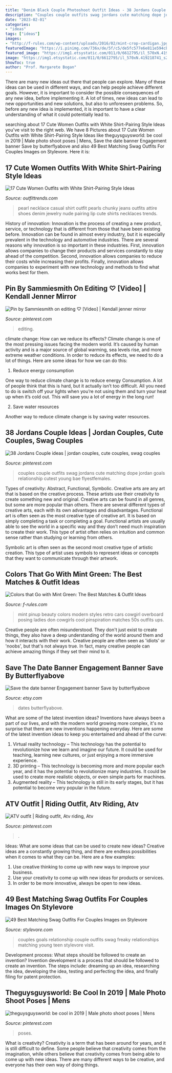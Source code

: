 ```yaml
---
title: "Denim Black Couple Photoshoot Outfit Ideas - 38 Jordans Couple Ideas"
description: "Couples couple outfits swag jordans cute matching dope jordan goals relationship cutest young bae flyestfemales"
date: "2023-02-01"
categories:
- "ideas"
tags: ["ideas"]
images:
- "http://f-rules.com/wp-content/uploads/2016/02/mint-crop-cardigan.jpg"
featuredImage: "https://i.pinimg.com/736x/de/5f/c5/de5fc577e6e811e594cbb85b273bd4b0.jpg"
featured_image: "https://img1.etsystatic.com/011/0/6612795/il_570xN.419218741_s2ii.jpg"
image: "https://img1.etsystatic.com/011/0/6612795/il_570xN.419218741_s2ii.jpg"
ShowToc: true
author: "Prof. Margarete Bogan"
---
```



There are many new ideas out there that people can explore. Many of these ideas can be used in different ways, and can help people achieve different goals. However, it is important to consider the possible consequences of any new idea, before implementing it. A lot of times, new ideas can lead to new opportunities and new solutions, but also to unforeseen problems. So, before any new idea is implemented, it is important to have a clear understanding of what it could potentially lead to.

	

		
searching about 17 Cute Women Outfits with White Shirt-Pairing Style Ideas you've visit to the right web. We have 8 Pictures about 17 Cute Women Outfits with White Shirt-Pairing Style Ideas like theguysguysworld: be cool in 2019 | Male photo shoot poses | Mens, Save the date banner Engagement banner Save by butterflyabove and also 49 Best Matching Swag Outfits For Couples Images on Stylevore. Here it is:
		
    
## 17 Cute Women Outfits With White Shirt-Pairing Style Ideas

<img loading=lazy src="http://www.outfittrends.com/wp-content/uploads/2015/08/women-outfit-with-white-shirt6.jpg" onerror="this.onerror=null;this.src='https://tse1.mm.bing.net/th?id=OIP.OjXPPW4sBCow418yA8p_9QHaUM&amp;pid=15.1';" alt="17 Cute Women Outfits with White Shirt-Pairing Style Ideas">

_Source: outfittrends.com_

>pearl necklace casual shirt outfit pearls chunky jeans outfits attire shoes denim jewelry nude pairing lip cute shirts necklaces trends. 

	

History of innovation:
Innovation is the process of creating a new product, service, or technology that is different from those that have been existing before. Innovation can be found in almost every industry, but it is especially prevalent in the technology and automotive industries. There are several reasons why innovation is so important in these industries. First, innovation allows companies to change their products and services constantly to stay ahead of the competition. Second, innovation allows companies to reduce their costs while increasing their profits. Finally, innovation allows companies to experiment with new technology and methods to find what works best for them.

    
## Pin By Sammiesmith On Editing ♡︎ [Video] | Kendall Jenner Mirror

<img loading=lazy src="https://i.pinimg.com/736x/de/5f/c5/de5fc577e6e811e594cbb85b273bd4b0.jpg" onerror="this.onerror=null;this.src='https://tse1.mm.bing.net/th?id=OIP.2esEPN52OS-xkGSZ8qK9VAHaJG&amp;pid=15.1';" alt="Pin by Sammiesmith on editing ♡︎ [Video] | Kendall jenner mirror">

_Source: pinterest.com_

>editing. 

	

climate change: How can we reduce its effects?
Climate change is one of the most pressing issues facing the modern world. It’s caused by human activity and is a major source of global warming, sea levels rise, and more extreme weather conditions. In order to reduce its effects, we need to do a lot of things. Here are some ideas for how we can do this:
1) Reduce energy consumption

One way to reduce climate change is to reduce energy Consumption. A lot of people think that this is hard, but it actually isn’t too difficult. All you need to do is switch off your lights when you’re not using them and turn your heat up when it’s cold out. This will save you a lot of energy in the long run! 

2) Save water resources

Another way to reduce climate change is by saving water resources.

    
## 38 Jordans Couple Ideas | Jordan Couples, Cute Couples, Swag Couples

<img loading=lazy src="https://i.pinimg.com/236x/8d/d2/55/8dd25572e039e2ca87bfcc0cdb535931--couple-swag-swag-couples.jpg" onerror="this.onerror=null;this.src='https://tse2.mm.bing.net/th?id=OIP.Z9iHY5fWObg1ee9uhWxnMwHaOD&amp;pid=15.1';" alt="38 Jordans Couple ideas | jordan couples, cute couples, swag couples">

_Source: pinterest.com_

>couples couple outfits swag jordans cute matching dope jordan goals relationship cutest young bae flyestfemales. 

	

Types of creativity: Abstract, Functional, Symbolic.
Creative arts are any art that is based on the creative process. These artists use their creativity to create something new and original. Creative arts can be found in all genres, but some are more popular than others. There are several different types of creative arts, each with its own advantages and disadvantages.
Functional art is often seen as the most creative type of creative art. It is based on simply completing a task or completing a goal. Functional artists are usually able to see the world in a specific way and they don’t need much inspiration to create their work. This type of artist often relies on intuition and common sense rather than studying or learning from others.

 Symbolic art is often seen as the second most creative type of artistic creation. This type of artist uses symbols to represent ideas or concepts that they want to communicate through their artwork.

    
## Colors That Go With Mint Green: The Best Matches &amp; Outfit Ideas

<img loading=lazy src="http://f-rules.com/wp-content/uploads/2016/02/mint-crop-cardigan.jpg" onerror="this.onerror=null;this.src='https://tse4.mm.bing.net/th?id=OIP.jJeOknuuIdOdW38RYfD5eQHaLH&amp;pid=15.1';" alt="Colors that Go with Mint Green: The Best Matches &amp; Outfit Ideas">

_Source: f-rules.com_

>mint pinup beauty colors modern styles retro cars cowgirl overboard posing ladies don cowgirls cool pinspiration matches 50s outfits ups. 

	

Creative people are often misunderstood. They don't just exist to create things, they also have a deep understanding of the world around them and how it interacts with their work. Creative people are often seen as 'idiots' or 'noobs', but that's not always true. In fact, many creative people can achieve amazing things if they set their mind to it.

    
## Save The Date Banner Engagement Banner Save By Butterflyabove

<img loading=lazy src="https://img1.etsystatic.com/011/0/6612795/il_570xN.419218741_s2ii.jpg" onerror="this.onerror=null;this.src='https://tse2.mm.bing.net/th?id=OIP.tLoXP-d9iphgOxIQBdt8AgHaLG&amp;pid=15.1';" alt="Save the date banner Engagement banner Save by butterflyabove">

_Source: etsy.com_

>dates butterflyabove. 

	

What are some of the latest invention ideas?
Inventions have always been a part of our lives, and with the modern world growing more complex, it's no surprise that there are new inventions happening everyday. Here are some of the latest invention ideas to keep you entertained and ahead of the curve: 
1. Virtual reality technology – This technology has the potential to revolutionize how we learn and imagine our future. It could be used for teaching, learning new cultures, or just enjoying a more immersive experience. 
2. 3D printing – This technology is becoming more and more popular each year, and it has the potential to revolutionize many industries. It could be used to create more realistic objects, or even simple parts for machines. 
3. Augmented reality – This technology is still in its early stages, but it has potential to become very popular in the future.

    
## ATV Outfit | Riding Outfit, Atv Riding, Atv

<img loading=lazy src="https://i.pinimg.com/736x/a4/3e/5a/a43e5ac1bf12ee8d830cb73dac5c6dca.jpg" onerror="this.onerror=null;this.src='https://tse2.mm.bing.net/th?id=OIP.Hummk9a93eGcKNqw3TpovwHaHa&amp;pid=15.1';" alt="ATV outfit | Riding outfit, Atv riding, Atv">

_Source: pinterest.com_

>. 

	

Ideas: What are some ideas that can be used to create new ideas?
Creative ideas are a constantly growing thing, and there are endless possibilities when it comes to what they can be. Here are a few examples:
1. Use creative thinking to come up with new ways to improve your business.
2. Use your creativity to come up with new ideas for products or services.
3. In order to be more innovative, always be open to new ideas.

    
## 49 Best Matching Swag Outfits For Couples Images On Stylevore

<img loading=lazy src="https://www.stylevore.com/wp-content/uploads/2019/06/si-quieres-nuevas-ideas-para-presumir-toda-esa-sensualidad-y-amor-que-t-y-tu-chico-derraman-por-dond-1560491032cp8l4.jpg" onerror="this.onerror=null;this.src='https://tse4.mm.bing.net/th?id=OIP.3Yk_ZiM321oJNnj-x-utcAHaJ4&amp;pid=15.1';" alt="49 Best Matching Swag Outfits For Couples Images on Stylevore">

_Source: stylevore.com_

>couples goals relationship couple outfits swag freaky relationships matching young teen stylevore visit. 

	

Development process: What steps should be followed to create an invention?
Invention development is a process that should be followed to create an invention. The steps include: dreaming up an idea, researching the idea, developing the idea, testing and perfecting the idea, and finally filing for patent protection.

    
## Theguysguysworld: Be Cool In 2019 | Male Photo Shoot Poses | Mens

<img loading=lazy src="https://i.pinimg.com/736x/a6/46/b1/a646b194710ef27938579650fdad6237--male-fashion-photography-photography-poses.jpg?b=t" onerror="this.onerror=null;this.src='https://tse1.mm.bing.net/th?id=OIP.f3seUtXPk3u0UiimlHGWegHaLH&amp;pid=15.1';" alt="theguysguysworld: be cool in 2019 | Male photo shoot poses | Mens">

_Source: pinterest.com_

>poses. 

	

What is creativity?
Creativity is a term that has been around for years, and it is still difficult to define. Some people believe that creativity comes from the imagination, while others believe that creativity comes from being able to come up with new ideas. There are many different ways to be creative, and everyone has their own way of doing things.

